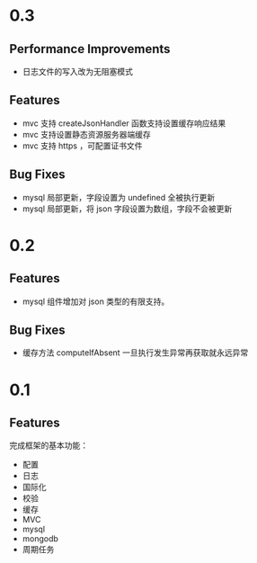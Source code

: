 # 0.3

## Performance Improvements

- 日志文件的写入改为无阻塞模式

## Features

- mvc 支持 createJsonHandler 函数支持设置缓存响应结果
- mvc 支持设置静态资源服务器端缓存
- mvc 支持 https ，可配置证书文件

## Bug Fixes

- mysql 局部更新，字段设置为 undefined 全被执行更新
- mysql 局部更新，将 json 字段设置为数组，字段不会被更新

# 0.2

## Features

- mysql 组件增加对 json 类型的有限支持。

## Bug Fixes

- 缓存方法 computeIfAbsent 一旦执行发生异常再获取就永远异常

# 0.1

## Features

完成框架的基本功能：

- 配置
- 日志
- 国际化
- 校验
- 缓存
- MVC
- mysql
- mongodb
- 周期任务